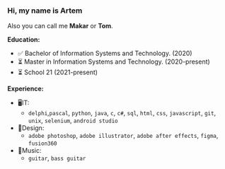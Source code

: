 ### Hi, my name is Artem
Also you can call me **Makar** or **Tom**.

**Education:**
- ✅ Bachelor of Information Systems and Technology. (2020)
- ⏳ Master in Information Systems and Technology. (2020-present)
- ⏳ School 21 (2021-present)

**Experience:**
- 🖥IT:
    - ```delphi```,```pascal```, ```python```, ```java```, ```c```, ```c#```, ```sql```, ```html```, ```css```, ```javascript```, ```git```, ```unix```, ```selenium```, ```android studio```
- 🎨Design:
    - ```adobe photoshop```, ```adobe illustrator```, ```adobe after effects```, ```figma```, ```fusion360```
- 🎸Music:
    - ```guitar```, ```bass guitar```
